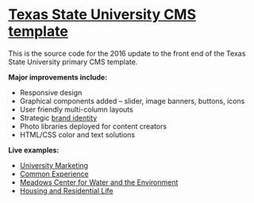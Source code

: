 # [Texas State University CMS template](http://edelstone.github.io/templates/)
This is the source code for the 2016 update to the front end of the Texas State University primary CMS template.

**Major improvements include:**
- Responsive design
- Graphical components added – slider, image banners, buttons, icons
- User friendly multi-column layouts
- Strategic [brand identity](http://styleguide.txstate.edu)
- Photo libraries deployed for content creators
- HTML/CSS color and text solutions

**Live examples:**
- [University Marketing](http://umarketing.txstate.edu)
- [Common Experience](http://www.txstate.edu/commonexperience)
- [Meadows Center for Water and the Environment](http://meadowscenter.txstate.edu)
- [Housing and Residential Life](http://reslife.txstate.edu)
